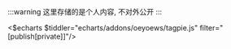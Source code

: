:::warning
这里存储的是个人内容, 不对外公开
:::

<$echarts $tiddler="echarts/addons/oeyoews/tagpie.js" filter="[publish[private]]"/>